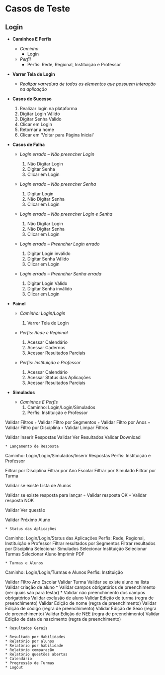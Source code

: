 # Casos de Teste
## Login

* **Caminhos E Perfis**
  * *Caminho*
    - Login
  * *Perfil*
    - Perfis: Rede, Regional, Instituição e Professor

* **Varrer Tela de Login**
  * *Realizar varredura de todos os elementos que possuem interação na aplicação*

* **Casos de Sucesso**
  1. Realizar login na plataforma
  2. Digitar Login Válido
  3. Digitar Senha Válido
  4. Clicar em Login
  5. Retornar a home
  6. Clicar em 'Voltar para Página Inicial'

* **Casos de Falha**
  * *Login errado – Não preencher Login*
    1. Não Digitar Login 
    2. Digitar Senha 
    3. Clicar em Login

  * *Login errado – Não preencher Senha*
    1. Digitar Login 
    2. Não Digitar Senha 
    3. Clicar em Login

  * *Login errado – Não preencher Login e Senha*
    1. Não Digitar Login
    2. Não Digitar Senha 
    3. Clicar em Login

  * *Login errado – Preencher Login errado*
    1. Digitar Login inválido
    2. Digitar Senha Válido
    3. Clicar em Login

  * *Login errado – Preencher Senha errada*
    1. Digitar Login Válido
    2. Digitar Senha inválido
    3. Clicar em Login



* **Painel**
  * *Caminho: Login/Login*
    1. Varrer Tela de Login

  * *Perfis: Rede e Regional*
    1. Acessar Calendário
    2. Acessar Cadernos
    3. Acessar Resultados Parciais

  * *Perfis: Instituição e Professor*
    1. Acessar Calendário
    2. Acessar Status das Aplicações
    3. Acessar Resultados Parciais

* **Simulados**

  * *Caminhos E Perfis*
    1. Caminho: Login/Login/Simulados
    2. Perfis: Instituição e Professor

Validar Filtros
        ◦ Validar Filtro por Segmentos
        ◦ Validar Filtro por Anos
        ◦ Validar Filtro por Disciplina
        ◦ Validar Limpar Filtros

Validar Inserir Respostas
Validar Ver Resultados
Validar Download



    * Lançamento de Resposta
Caminho: Login/Login/Simulados/Inserir Respostas
Perfis: Instituição e Professor

Filtrar por Disciplina
Filtrar por Ano Escolar
Filtrar por Simulado
Filtrar por Turma

Validar se existe Lista de Alunos

Validar se existe resposta para lançar
        ◦ Validar resposta OK
        ◦ Validar resposta NOK

Validar Ver questão

Validar Próximo Aluno


    * Status das Aplicações
Caminho: Login/Login/Status das Aplicações
Perfis: Rede, Regional, Instituição e Professor
Filtrar resultados por Segmentos
Filtrar resultados por Disciplina
Selecionar Simulados
Selecionar Instituição
Selecionar Turmas
Selecionar Aluno
Imprimir PDF


    * Turmas e Alunos
Caminho: Login/Login/Turmas e Alunos
Perfis: Instituição

Validar Filtro Ano Escolar
Validar Turma
Validar se existe aluno na lista
Validar criação de aluno
    * Validar campos obrigatórios de preenchimento (ver quais são para testar)
    * Validar não preenchimento dos campos obrigatórios
Validar exclusão de aluno
Validar Edição de turma (regra de preenchimento)
Validar Edição de nome (regra de preenchimento)
Validar Edição de código (regra de preenchimento)
Validar Edição de Sexo (regra de preenchimento)
Validar Edição de NEE (regra de preenchimento)
Validar Edição de data de nascimento (regra de preenchimento)






    * Resultados Gerais

    * Resultado por Habilidades
    * Relatório por alunos
    * Relatório por habilidade
    * Relatório comparação
    * Relatório questões abertas
    * Calendário
    * Progressão de Turmas
    * Logout